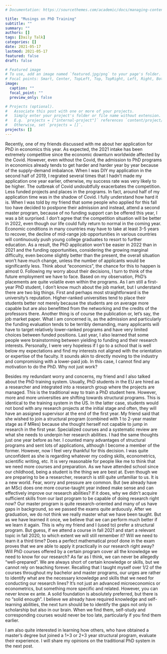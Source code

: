 ```yaml
---
# Documentation: https://sourcethemes.com/academic/docs/managing-content/

title: "Musings on PhD Training"
subtitle: ""
summary: ""
authors: []
tags: [Daily Talk]
categories: []
date: 2021-05-17
lastmod: 2021-05-17
featured: false
draft: false

# Featured image
# To use, add an image named `featured.jpg/png` to your page's folder.
# Focal points: Smart, Center, TopLeft, Top, TopRight, Left, Right, BottomLeft, Bottom, BottomRight.
image:
  caption: ""
  focal_point: ""
  preview_only: false

# Projects (optional).
#   Associate this post with one or more of your projects.
#   Simply enter your project's folder or file name without extension.
#   E.g. `projects = ["internal-project"]` references `content/project/deep-learning/index.md`.
#   Otherwise, set `projects = []`.
projects: []
---
```


Recently, one of my friends discussed with me about her application for PhD in economics this year. As expected, the 2021 intake has been extremely competitive since the economic downturn worldwide affected by the Covid. However, even without the Covid, the admission to PhD programs in economics already tends to get harder and harder year by year because of the supply-demand imbalance. When I was DIY my application in the second half of 2019, I regrated several times that I hadn’t made my application one year earlier, otherwise, my success rate was very likely to be higher. The outbreak of Covid undoubtfully exacerbates the competition. Less funded projects and places in the programs. In fact, around half of my application time was in the shadow of Covid. I fully understand how hard it is. When I was told by my friend that some people who applied for this fall too have decided to postpone their admission and instead, attend a second master program, because of no funding support can be offered this year, I was a bit surprised. I don’t agree that the competition situation will be better in 2022, even though our life could fully return to normal in the coming year. Economic conditions in many countries may have to take at least 3-5 years to recover, the decline of mid-range job opportunities in various countries will continuously push young college graduates to resort to further education. As a result, the PhD application won’t be easier in 2022 than in 2021 and the funding opportunities, considering the growing marginal difficulty, even become slightly better than the present, the overall situation won’t have much change, unless the number of applicants would be significantly less. Think about “economics”, the chance for this to happen is almost 0. Following my worry about their decisions, I turn to think of the future employment we have to face. Based on my observation, PhD’s placements are quite volatile even within the programs. As I am still a first-year PhD student, I don’t know much about the job market, but I understand there are two big things. First and perhaps most straightforward is the university’s reputation. Higher-ranked universities tend to place their students better not merely because the students are on average more capable but are also benefitted from the networking and the credits of the professors there. Another thing is of course the publication or, let’s say, the job market paper. What I am concerned is, as the admission and particularly the funding evaluation tends to be terribly demanding, many applicants will have to target relatively lower-ranked programs and have very limited choices between funded positions. Last year, I also learned that some people were brainstorming between yielding to funding and their research interests. Personally, I were very hopeless if I go to a school that is well below my expectations and find my interests not aligned with the orientation or expertise of the faculty. It sounds akin to directly moving to the industry and compromising with a lower-paid job. In this case, I cannot find any motivation to do the PhD. Why not just work?

Besides my redundant worry and concerns, my friend and I also talked about the PhD training system. Usually, PhD students in the EU are hired as a researcher and integrated into a research group where the projects are managed. This is the traditional way to train a PhD student here. However, more and more universities are shifting towards structural programs. This is identical to the training system in the US. In the latter case, students would not bond with any research projects at the initial stage and often, they will have an assigned supervisor at the end of the first year. My friend said that she wished to join a structural program (combined with 1 to 2-year master stage as if MRes) because she thought herself not capable to jump in research in the first year. Specialized courses and a systematic review are what she needs to underpin her research abilities. I had the same thoughts just one year before as her. I counted many advantages of structural programs and sent lots of applications, although I become a member of the former. However, now I feel very thankful for this decision. I was quite unconfident as she is regarding whatever my coding skills, econometrics, scientific writing, etc. It is very reasonable for people like me to think that we need more courses and preparation. As we have attended school since our childhood, being a student is the thing we are best at. Even though we are preparing to be a researcher, research is still quite unfamiliar to us. It is a new world. Fear, worry and pressure are common. But (we already have an MSc) does one more course-taught year indeed make sense and can effectively improve our research abilities? If it does, why we didn’t acquire sufficient skills from our last program to be capable of doing research right now? Our master program is quite research-oriented and many of us have gaps in background, so we passed the exams quite arduously. After we graduation, we do not think we really master what we have been taught. But as we have learned it once, we believe that we can perform much better if we learn it again. This is why my friend and I (used to) prefer a structural program. But guess, if we attend a course in fall 2021 and start a relevant topic in fall 2020, to which extent we will still remember it? Will we need to learn it a third time? Does a perfect mathematical proof done in the exam proves that we are able to apply it practically in our research right away? Will PhD courses offered by a certain program cover all the knowledge we need to know for our research? As far as I think, we can never be allegedly “well-prepared”. We are always short of certain knowledge or skills, but we cannot rely on teaching forever. Recalling that I taught myself over 1/2 of the courses throughout my bachelor and master programs, our urges are rather to identify what are the necessary knowledge and skills that we need for conducting our research lines? It’s not just an advanced microeconomics or econometrics, but something more specific and related. However, you can never know ex ante. A solid foundation is absolutely preferred, but there is no “solid enough”. I believe we already have required knowledge and self-learning abilities, the next turn should be to identify the gaps not only in scholarship but also in our brain. When we find them, self-study and corresponding courses would never be too late, particularly if you find them earlier. 

I am also quite interested in learning how others, who have obtained a master’s degree but joined a 1+3 or 2+3 year structural program, evaluate their experience. I will share my opinions on the traditional PhD system in the next post.

